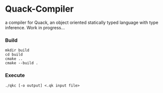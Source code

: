 # Quack-Compiler
a compiler for Quack, an object oriented statically typed language with type inference.
Work in progress...

### Build
```
mkdir build
cd build
cmake ..
cmake --build .
```
### Execute
```
./qkc [-o output] <.qk input file> 
```
